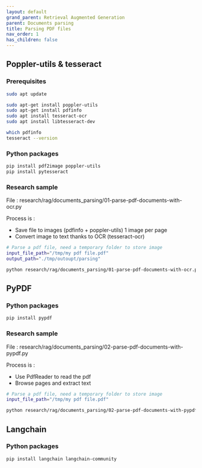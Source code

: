 ```yaml
---
layout: default
grand_parent: Retrieval Augmented Generation
parent: Documents parsing
title: Parsing PDF files
nav_order: 1
has_children: false
---
```



## Poppler-utils & tesseract

### Prerequisites

``` bash
sudo apt update

sudo apt-get install poppler-utils
sudo apt-get install pdfinfo
sudo apt install tesseract-ocr
sudo apt install libtesseract-dev

which pdfinfo
tesseract --version
```

### Python packages

``` bash
pip install pdf2image poppler-utils
pip install pytesseract
```

### Research sample

File : research/rag/documents_parsing/01-parse-pdf-documents-with-ocr.py

Process is :

- Save file to images (pdfinfo + poppler-utils)
  1 image per page
- Convert image to text thanks to OCR (tesseract-ocr)

``` bash
# Parse a pdf file, need a temporary folder to store image
input_file_path="/tmp/my pdf file.pdf"
output_path="./tmp/outoupt/parsing"

python research/rag/documents_parsing/01-parse-pdf-documents-with-ocr.py --file_path "$input_file_path" --output_path "$output_path"
```

## PyPDF

### Python packages

``` bash
pip install pypdf
```

### Research sample

File : research/rag/documents_parsing/02-parse-pdf-documents-with-pypdf.py

Process is :

- Use PdfReader to read the pdf
- Browse pages and extract text

``` bash
# Parse a pdf file, need a temporary folder to store image
input_file_path="/tmp/my pdf file.pdf"

python research/rag/documents_parsing/02-parse-pdf-documents-with-pypdf.py --file_path "$input_file_path"
```

## Langchain

### Python packages

``` bash
pip install langchain langchain-community
```